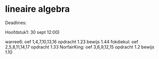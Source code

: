 lineaire algebra
===============

Deadlines:

Hoofdstuk1: 30 sept 12:00)

warree6: oef 1,4,7,10,13,16 opdracht 1.23 bewijs 1.44
fokdiekul: oef 2,5,8,11,14,17 opdracht 1.33
NorfairKing: oef 3,6,9,12,15 opdracht 1.2 bewijs 1.10
